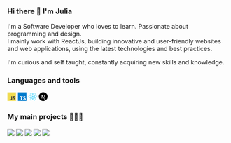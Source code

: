 ### Hi there 👋 I'm Julia

I'm a Software Developer who loves to learn. Passionate about programming and design.
<br /> 
I mainly work with ReactJs, building innovative and user-friendly websites and web applications, using the latest technologies and best practices. 

I'm curious and self taught, constantly acquiring new skills and knowledge.
<br /> 

### Languages and tools 
<code><img height="20" src="https://raw.githubusercontent.com/devicons/devicon/master/icons/javascript/javascript-original.svg"></code>
<code><img height="20" src="https://raw.githubusercontent.com/devicons/devicon/master/icons/typescript/typescript-original.svg"></code>
<code><img height="20" src="https://raw.githubusercontent.com/devicons/devicon/master/icons/react/react-original.svg"></code>
<code><img height="20" src="https://raw.githubusercontent.com/devicons/devicon/master/icons/nextjs/nextjs-original.svg"></code>
<br />

### My main projects 👩🏻‍💻

<a href="https://github.com/juliavasta/Ecommerce">
  <img align="center" src="https://github-readme-stats.vercel.app/api/pin/?username=juliavasta&repo=Ecommerce&theme=tokyonight" />
 </a>

 <a href="https://github.com/juliavasta/Cryptocurrency-market">
  <img align="center" src="https://github-readme-stats.vercel.app/api/pin/?username=juliavasta&repo=Cryptocurrency-market&theme=tokyonight" />
 </a>

 <a href="https://github.com/juliavasta/Rickandmorty-api">
  <img align="center" src="https://github-readme-stats.vercel.app/api/pin/?username=juliavasta&repo=Rickandmorty-api&theme=tokyonight" />
 </a>
 
 <a href="https://github.com/juliavasta/react-table-searchbar">
  <img align="center" src="https://github-readme-stats.vercel.app/api/pin/?username=juliavasta&repo=react-table-searchbar&theme=tokyonight" />
 </a>
 
 <a href="https://github.com/juliavasta/todo-list-inline-edit">
  <img align="center" src="https://github-readme-stats.vercel.app/api/pin/?username=juliavasta&repo=todo-list-inline-edit&theme=tokyonight" />
 </a>

<!--
**juliavasta/juliavasta** is a ✨ _special_ ✨ repository because its `README.md` (this file) appears on your GitHub profile.

Here are some ideas to get you started:

- 🔭 I’m currently working on ...
- 🌱 I’m currently learning ...
- 👯 I’m looking to collaborate on ...
- 🤔 I’m looking for help with ...
- 💬 Ask me about ...
- 📫 How to reach me: ...
- 😄 Pronouns: ...
- ⚡ Fun fact: ...
-->
